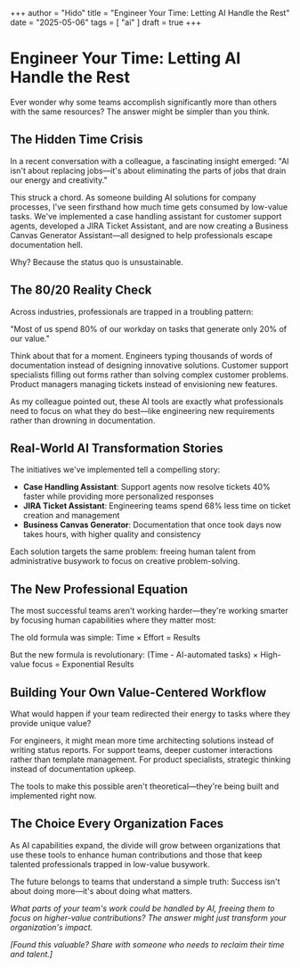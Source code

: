 +++
author = "Hido"
title = "Engineer Your Time: Letting AI Handle the Rest"
date = "2025-05-06"
tags = [
    "ai"
]
draft = true
+++
# Engineer Your Time: Letting AI Handle the Rest

Ever wonder why some teams accomplish significantly more than others with the same resources? The answer might be simpler than you think.

## The Hidden Time Crisis

In a recent conversation with a colleague, a fascinating insight emerged: "AI isn't about replacing jobs—it's about eliminating the parts of jobs that drain our energy and creativity."

This struck a chord. As someone building AI solutions for company processes, I've seen firsthand how much time gets consumed by low-value tasks. We've implemented a case handling assistant for customer support agents, developed a JIRA Ticket Assistant, and are now creating a Business Canvas Generator Assistant—all designed to help professionals escape documentation hell.

Why? Because the status quo is unsustainable.

## The 80/20 Reality Check

Across industries, professionals are trapped in a troubling pattern:

"Most of us spend 80% of our workday on tasks that generate only 20% of our value."

Think about that for a moment. Engineers typing thousands of words of documentation instead of designing innovative solutions. Customer support specialists filling out forms rather than solving complex customer problems. Product managers managing tickets instead of envisioning new features.

As my colleague pointed out, these AI tools are exactly what professionals need to focus on what they do best—like engineering new requirements rather than drowning in documentation.

## Real-World AI Transformation Stories

The initiatives we've implemented tell a compelling story:

- **Case Handling Assistant**: Support agents now resolve tickets 40% faster while providing more personalized responses
- **JIRA Ticket Assistant**: Engineering teams spend 68% less time on ticket creation and management
- **Business Canvas Generator**: Documentation that once took days now takes hours, with higher quality and consistency

Each solution targets the same problem: freeing human talent from administrative busywork to focus on creative problem-solving.

## The New Professional Equation

The most successful teams aren't working harder—they're working smarter by focusing human capabilities where they matter most:

The old formula was simple: Time × Effort = Results

But the new formula is revolutionary: (Time - AI-automated tasks) × High-value focus = Exponential Results

## Building Your Own Value-Centered Workflow

What would happen if your team redirected their energy to tasks where they provide unique value?

For engineers, it might mean more time architecting solutions instead of writing status reports. For support teams, deeper customer interactions rather than template management. For product specialists, strategic thinking instead of documentation upkeep.

The tools to make this possible aren't theoretical—they're being built and implemented right now.

## The Choice Every Organization Faces

As AI capabilities expand, the divide will grow between organizations that use these tools to enhance human contributions and those that keep talented professionals trapped in low-value busywork.

The future belongs to teams that understand a simple truth: Success isn't about doing more—it's about doing what matters.

*What parts of your team's work could be handled by AI, freeing them to focus on higher-value contributions? The answer might just transform your organization's impact.*

*[Found this valuable? Share with someone who needs to reclaim their time and talent.]*